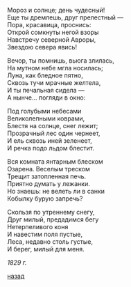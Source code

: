 Мороз и солнце; день чудесный!  
Еще ты дремлешь, друг прелестный —  
Пора, красавица, проснись:  
Открой сомкнуты негой взоры  
Навстречу северной Авроры,  
Звездою севера явись!  

Вечор, ты помнишь, вьюга злилась,  
На мутном небе мгла носилась;  
Луна, как бледное пятно,  
Сквозь тучи мрачные желтела,  
И ты печальная сидела —  
А нынче… погляди в окно:  

Под голубыми небесами  
Великолепными коврами,  
Блестя на солнце, снег лежит;  
Прозрачный лес один чернеет,  
И ель сквозь иней зеленеет,  
И речка подо льдом блестит.  

Вся комната янтарным блеском  
Озарена. Веселым треском  
Трещит затопленная печь.  
Приятно думать у лежанки.  
Но знаешь: не велеть ли в санки  
Кобылку бурую запречь?  

Скользя по утреннему снегу,  
Друг милый, предадимся бегу  
Нетерпеливого коня  
И навестим поля пустые,  
Леса, недавно столь густые,  
И берег, милый для меня.  

_1829 г._

[назад](./../004-pr.md)

